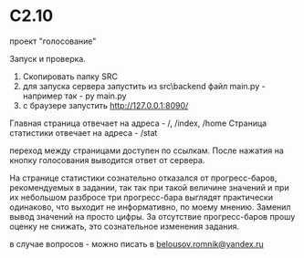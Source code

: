 # C2.10
проект "голосование"

Запуск и проверка.
1. Скопировать папку SRC
2. для запуска сервера запустить из src\backend файл main.py - например так - py main.py
3. с браузере запустить http://127.0.0.1:8090/

Главная страница отвечает на адреса - /, /index, /home
Страница статистики отвечает на адреса - /stat

переход между страницами доступен по ссылкам.
После нажатия на кнопку голосования выводится ответ от сервера.

На странице статистики сознательно отказался от прогресс-баров, рекомендуемых в задании, так так при такой величине значений и при их небольшом разбросе три прогресс-бара выглядят практически одинаково, что выходит не информативно, по моему мнению. Заменил вывод значений на просто цифры. За отсутствие прогресс-баров прошу оценку не снижать, это сознательное изменения задания.

в случае вопросов - можно писать в belousov.romnik@yandex.ru


